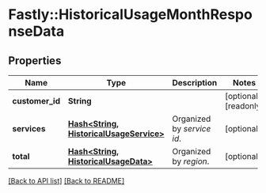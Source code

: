 # Fastly::HistoricalUsageMonthResponseData

## Properties

| Name | Type | Description | Notes |
| ---- | ---- | ----------- | ----- |
| **customer_id** | **String** |  | [optional][readonly] |
| **services** | [**Hash&lt;String, HistoricalUsageService&gt;**](HistoricalUsageService.md) | Organized by *service id*. | [optional] |
| **total** | [**Hash&lt;String, HistoricalUsageData&gt;**](HistoricalUsageData.md) | Organized by *region*. | [optional] |

[[Back to API list]](../../README.md#endpoints) [[Back to README]](../../README.md)

